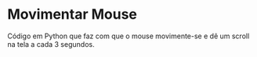 # Movimentar Mouse
Código em Python que faz com que o mouse movimente-se e dê um scroll na tela a cada 3 segundos.
